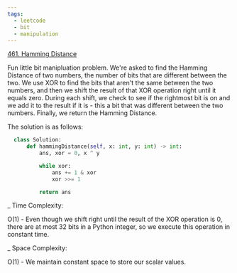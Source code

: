 ```yaml
---
tags:
  - leetcode
  - bit
  - manipulation
---
```


<a href="https://leetcode.com/problems/hamming-distance/">461. Hamming
Distance</a>

Fun little bit manipluation problem. We're asked to find the Hamming Distance of
two numbers, the number of bits that are different between the two. We use XOR
to find the bits that aren't the same between the two numbers, and then we shift
the result of that XOR operation right until it equals zero. During each shift,
we check to see if the rightmost bit is on and we add it to the result if it
is - this a bit that was different between the two numbers. Finally, we return
the Hamming Distance.

The solution is as follows:

```python
  class Solution:
      def hammingDistance(self, x: int, y: int) -> int:
          ans, xor = 0, x ^ y

          while xor:
              ans += 1 & xor
              xor >>= 1

          return ans
```

\_ Time Complexity:

O(1) - Even though we shift right until the result of the XOR operation is 0,
there are at most 32 bits in a Python integer, so we execute this operation in
constant time.

\_ Space Complexity:

O(1) - We maintain constant space to store our scalar values.
